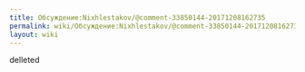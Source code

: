 ```yaml
---
title: Обсуждение:Nixhlestakov/@comment-33850144-20171208162735
permalink: wiki/Обсуждение:Nixhlestakov/@comment-33850144-20171208162735/
layout: wiki
---
```


delleted
